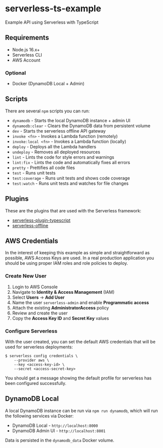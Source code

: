 # serverless-ts-example
Example API using Serverless with TypeScript

## Requirements

- Node.js 16.x+
- Serverless CLI
- AWS Account

### Optional
- Docker (DynamoDB Local + Admin)

## Scripts
There are several `npm` scripts you can run:

- `dynamodb` - Starts the local DynamoDB instance + admin UI
- `dynamodb:clear` - Clears the DynamoDB data from persistent volume
- `dev` - Starts the serverless offline API gateway
- `invoke <fn>` - Invokes a Lambda function (remotely)
- `invoke:local <fn>` - Invokes a Lambda function (locally)
- `deploy` - Deploys all the Lambda handlers
- `undeploy` - Removes all deployed resources
- `lint` - Lints the code for style errors and warnings
- `lint:fix` - Lints the code and automatically fixes all errors
- `pretty` - Prettifies all code files
- `test` - Runs unit tests
- `test:coverage` - Runs unit tests and shows code coverage
- `test:watch` - Runs unit tests and watches for file changes

## Plugins
These are the plugins that are used with the Serverless framework:

- [serverless-plugin-typescript](https://www.serverless.com/plugins/serverless-plugin-typescript)
- [serverless-offline](https://www.serverless.com/plugins/serverless-offline)

## AWS Credentials
In the interest of keeping this example as simple and straightforward as possible, AWS Access Keys are used.
In a real production application you should be using proper IAM roles and role policies to deploy.

### Create New User

1. Login to AWS Console
2. Navigate to **Identity & Access Management** (IAM)
3. Select **Users** -> **Add User**
4. Name the user `serverless-admin` and enable **Programmatic access**
5. Attach the existing **AdministratorAccess** policy
6. Review and create the user
7. Copy the **Access Key ID** and **Secret Key** values

### Configure Serverless
With the user created, you can set the default AWS credentials that will be used for serverless deployments:

```shell
$ serverless config credentials \
    --provider aws \
    --key <access-key-id> \
    --secret <access-secret-key>
```

You should get a message showing the default profile for serverless has been configured successfully.

## DynamoDB Local
A local DynamoDB instance can be run via `npm run dynamodb`, which will run the following services via Docker:

- DynamoDB Local - `http://localhost:8000`
- DynamoDB Admin UI - `http://localhost:8001`

Data is persisted in the `dynamodb_data` Docker volume.
